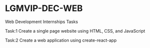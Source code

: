 # LGMVIP-DEC-WEB

Web Development Internships Tasks

Task:1 Create a single page website using HTML, CSS, and JavaScript

Task:2 Create a web application using create-react-app
